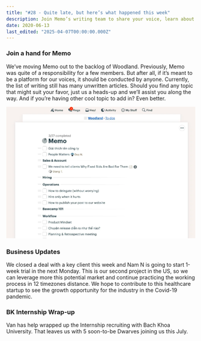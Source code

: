 ```yaml
---
title: "#28 - Quite late, but here’s what happened this week"
description: Join Memo’s writing team to share your voice, learn about our new US healthcare project, and meet five new interns joining us this July.
date: 2020-06-13
last_edited: "2025-04-07T00:00:00.000Z"
---
```


### Join a hand for Memo

We’ve moving Memo out to the backlog of Woodland. Previously, Memo was quite of a responsibility for a few members. But after all, if it’s meant to be a platform for our voices, it should be conducted by anyone. Currently, the list of writing still has many unwritten articles. Should you find any topic that might suit your favor, just us a heads-up and we’ll assist you along the way. And if you’re having other cool topic to add in? Even better.

![](assets/notion-image-1744007072852-bwops.webp)

### Business Updates

We closed a deal with a key client this week and Nam N is going to start 1-week trial in the next Monday. This is our second project in the US, so we can leverage more this potential market and continue practicing the working process in 12 timezones distance. We hope to contribute to this healthcare startup to see the growth opportunity for the industry in the Covid-19 pandemic.

### BK Internship Wrap-up

Van has help wrapped up the Internship recruiting with Bach Khoa University. That leaves us with 5 soon-to-be Dwarves joining us this July.

